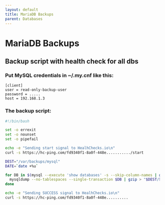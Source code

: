 ```yaml
---
layout: default
title: MariaDB Backups
parent: Databases
---
```


# MariaDB Backups

## Backup script with health check for all dbs

### Put MySQL credentials in ~/.my.cnf like this:

```
[client]
user = read-only-backup-user
password = .....
host = 192.168.1.3
```

### The backup script:

```bash
#!/bin/bash

set -o errexit
set -o nounset
set -o pipefail

echo -e "Sending start signal to HealhChecks.io\n"
curl -s https://hc-ping.com/fd9340f1-8a0f-448e.........../start

DEST="/var/backups/mysql"
DATE=`date +%u`

for DB in $(mysql --execute 'show databases' -s --skip-column-names | grep -v information_schema | grep -v performance_schema | grep -v meta | grep -v sys | grep -v mysql); do
  mysqldump --no-tablespaces --single-transaction $DB | gzip > "$DEST/$DB.$DATE.sql.gz";
done

echo -e "Sending SUCCESS signal to HealhChecks.io\n"
curl -s https://hc-ping.com/fd9340f1-8a0f-448e..........
```
